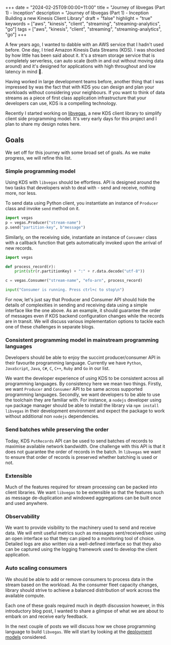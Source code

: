 +++
date = "2024-02-25T09:00:00+11:00"
title = "Journey of libvegas (Part 1) - Inception"
description = "Journey of libvegas (Part 1) - Inception Building a new Kinesis Client Library"
draft = "false"
highlight = "true"
keywords = ["aws", "kinesis", "client", "streaming", "streaming-analytics", "go"]
tags = ["aws", "kinesis", "client", "streaming", "streaming-analytics", "go"]
+++

A few years ago, I wanted to dabble with an AWS service that I hadn't used before. One day, I tried Amazon Kinesis Data Streams (KDS). I was shocked
by how little has been said about it. It's a stream storage service that
is completely serverless, can auto scale (both in and out without moving data around) and it's designed for applications with high throughout and low latency in mind 🤯.

Having worked in large development teams before, another thing that I was 
impressed by was the fact that with KDS you can design and plan your workloads
without considering your neighbours. If you want to think of data streams as a piece of first class application infrastructure that your developers can use, KDS is a compelling technology.

Recently I started working on [libvegas](https://github.com/buddhike/libvegas), a new KDS client library to simplify client side programming model. It's very early days for this project and I plan to share my design notes here.

## Goals
We set off for this journey with some broad set of goals. As we make progress, we will refine this list. 

### Simple programming model
Using KDS with `libvegas` should be effortless. API is designed around the two
tasks that developers wish to deal with - send and receive, nothing more, nor less.  

To send data using Python client, you instantiate an instance of `Producer` 
class and invoke `send` method on it.

```python
import vegas
p = vegas.Producer("stream-name")
p.send("partition-key", b"message")
```

Similarly, on the receiving side, instantiate an instance of `Consumer` class
with a callback function that gets automatically invoked upon the arrival of
new records.

```python
import vegas 

def process_record(r):
    print(str(r.partitionKey) + ":" + r.data.decode("utf-8"))

c = vegas.Consumer("stream-name", "efo-arn", process_record)

input("Consumer is running. Press ctrl+c to stop\n")
```

For now, let's just say that Producer and Consumer API should hide the details of complexities in sending and receiving data using a simple interface like the one above. As an example, it should guarantee the order of messages even if KDS backend configuration changes while the records are in transit. We will discuss various implementation options to tackle each one of these challenges in separate blogs.

### Consistent programming model in mainstream programming languages
Developers should be able to enjoy the succint producer/consumer API in their favourite programming language. Currently we have `Python`, `JavaScript`, `Java`, `C#`, `C`, `C++`, `Ruby` and `Go` in our list.

We want the developer experience of using KDS to be consistent across all programming languages. By consistency here we mean two things. Firstly, we want `Producer` and `Consumer` API to be same across supported programming languages. Secondly, we want developers to be able to use the toolchain they are familiar with. For instance, a `nodejs` developer using `npm` package manager should be able to install the library via `npm install libvegas` in their development environment and expect the package to work without additional non `nodejs` dependencies.

### Send batches while preserving the order 
Today, KDS `PutRecords` API can be used to send batches of records to maximise available network bandwidth. One challenge with this API is that it does not guarantee the order of records in the batch. In `libvegas` we want to ensure that order of records is preserved whether batching is used or not.

### Extensible
Much of the features required for stream processing can be packed into client
libraries. We want `libvegas` to be extensible so that the features such as 
message de-duplication and windowed aggregations can be built once and used anywhere.

### Observability
We want to provide visibility to the machinery used to send and receive data.
We will emit useful metrics such as messages sent/received/sec using an open 
interface so that they can piped to a monitoring tool of choice.
Detailed logs are also written via a well-defined interface so that they also can be captured using the logging framework used to develop the client application.

### Auto scaling consumers
We should be able to add or remove consumers to process data in the stream based on the workload. As the consumer fleet capacity changes, library should strive to achieve a balanced distribution of work across the available compute.

Each one of these goals required much in depth discussion however, in this 
introductory blog post, I wanted to share a glimpse of what we are about to embark on and receive early feedback. 

In the next couple of posts we will discuss how we chose programming language to
build `libvegas`. We will start by looking at the [deployment models](/posts/journey-of-libvegas-part-2-deployment-model) considered. 
